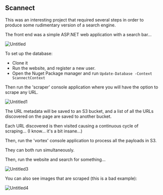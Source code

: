 ## Scannect

This was an interesting project that required several steps in order to produce some rudimentary version of a search engine.

The front end was a simple ASP.NET web application with a search bar...

![Untitled](https://github.com/tomfrancix/scannex/assets/58977284/34ec009c-8065-49b5-9fdf-9bd367fd9182)

To set up the database:

- Clone it
- Run the website, and register a new user.
- Open the Nuget Package manager and run `Update-Database -Context ScannectContext`

Then run the 'scraper' console application where you will have the option to scrape any URL. 

![Untitled1](https://github.com/tomfrancix/scannex/assets/58977284/d0ecf4dc-5964-45dc-9a99-bfbf9334b402)

The URL metadata will be saved to an S3 bucket, and a list of all the URLs discovered on the page are saved to another bucket.

Each URL discovered is then visited causing a continuous cycle of scraping... (I know... it's a bit insane...)

Then, run the 'vortex' console application to process all the payloads in S3.

They can both run simultaneously.

Then, run the website and search for something...

![Untitled3](https://github.com/tomfrancix/scannex/assets/58977284/019e65cc-a57e-4d37-9ebb-913585c94bf2)

You can also see images that are scraped (this is a bad example):

![Untitled4](https://github.com/tomfrancix/scannex/assets/58977284/1015525b-f3f7-4490-bf3d-e7a31fd43a28)

